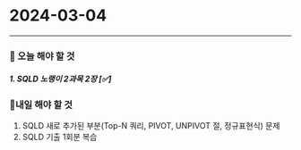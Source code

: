 # 2024-03-04

---

### 📌 오늘 해야 할 것

##### 1. SQLD 노랭이 2과목 2장 [✅]

### 🤙내일 해야 할 것

1. SQLD 새로 추가된 부분(Top-N 쿼리, PIVOT, UNPIVOT 절, 정규표현식) 문제
2. SQLD 기출 1회분 복습
